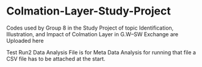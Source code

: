 # Colmation-Layer-Study-Project

Codes used by Group 8 in the Study Project of topic Identification, Illustration, and Impact of Colmation Layer in G.W–SW Exchange are Uploaded here

Test Run2 Data Analysis File is for Meta Data Analysis for running that file a CSV file has to be attached at the start. 


